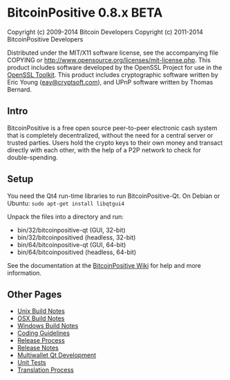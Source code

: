 BitcoinPositive 0.8.x BETA
====================

Copyright (c) 2009-2014 Bitcoin Developers
Copyright (c) 2011-2014 BitcoinPositive Developers

Distributed under the MIT/X11 software license, see the accompanying
file COPYING or http://www.opensource.org/licenses/mit-license.php.
This product includes software developed by the OpenSSL Project for use in the [OpenSSL Toolkit](http://www.openssl.org/). This product includes
cryptographic software written by Eric Young ([eay@cryptsoft.com](mailto:eay@cryptsoft.com)), and UPnP software written by Thomas Bernard.


Intro
---------------------
BitcoinPositive is a free open source peer-to-peer electronic cash system that is
completely decentralized, without the need for a central server or trusted
parties.  Users hold the crypto keys to their own money and transact directly
with each other, with the help of a P2P network to check for double-spending.


Setup
---------------------
You need the Qt4 run-time libraries to run BitcoinPositive-Qt. On Debian or Ubuntu:
	`sudo apt-get install libqtgui4`

Unpack the files into a directory and run:

- bin/32/bitcoinpositive-qt (GUI, 32-bit)
- bin/32/bitcoinpositived (headless, 32-bit)
- bin/64/bitcoinpositive-qt (GUI, 64-bit)
- bin/64/bitcoinpositived (headless, 64-bit)

See the documentation at the [BitcoinPositive Wiki](http://bitcoinpositive.info)
for help and more information.


Other Pages
---------------------
- [Unix Build Notes](build-unix.md)
- [OSX Build Notes](build-osx.md)
- [Windows Build Notes](build-msw.md)
- [Coding Guidelines](coding.md)
- [Release Process](release-process.md)
- [Release Notes](release-notes.md)
- [Multiwallet Qt Development](multiwallet-qt.md)
- [Unit Tests](unit-tests.md)
- [Translation Process](translation_process.md)
